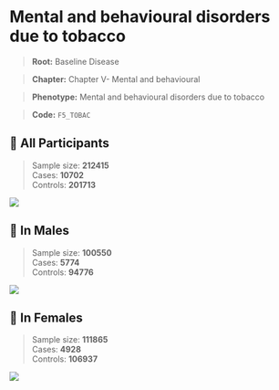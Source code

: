 # Mental and behavioural disorders due to tobacco

> **Root:** Baseline Disease  

> **Chapter:** Chapter V- Mental and behavioural  

> **Phenotype:** Mental and behavioural disorders due to tobacco  

> **Code:** `F5_TOBAC`

## 🧪 All Participants  
> Sample size: **212415**  
> Cases: **10702**  
> Controls: **201713**
<img src="/Disease/Figures/ALL/Incidence/F5_TOBAC.png"/>
<CsvTable src="/public/Disease/Data/ALL/Incidence/COX_F5_TOBAC.csv" label="🔍 View full results" />

## 👨 In Males  
> Sample size: **100550**  
> Cases: **5774**  
> Controls: **94776**
<img src="/Disease/Figures/Male/Incidence/F5_TOBAC.png"/>
<CsvTable src="/public/Disease/Data/Male/Incidence/COX_F5_TOBAC.csv" label="🔍 View full results" />

## 👩 In Females  
> Sample size: **111865**  
> Cases: **4928**  
> Controls: **106937**
<img src="/Disease/Figures/Female/Incidence/F5_TOBAC.png"/>
<CsvTable src="/public/Disease/Data/Female/Incidence/COX_F5_TOBAC.csv" label="🔍 View full results" />

